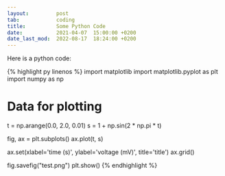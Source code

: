 ```yaml
---
layout:         post
tab:	        coding
title: 	        Some Python Code
date:           2021-04-07  15:00:00 +0200
date_last_mod:  2022-08-17  18:24:00 +0200
---
```


Here is a python code:

{% highlight py linenos %}
import matplotlib
import matplotlib.pyplot as plt
import numpy as np

# Data for plotting
t = np.arange(0.0, 2.0, 0.01)
s = 1 + np.sin(2 * np.pi * t)

fig, ax = plt.subplots()
ax.plot(t, s)

ax.set(xlabel='time (s)', ylabel='voltage (mV)', title='title')
ax.grid()

fig.savefig("test.png")
plt.show()
{% endhighlight %}

